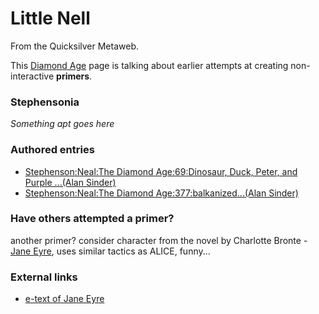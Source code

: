 
# Little Nell

From the Quicksilver Metaweb.

This [Diamond Age](/stephenson-neal-the-diamond-age-or-a-young-lady-s-illustrated-primer) page is talking about earlier attempts at creating non-interactive **primers**.

### Stephensonia


*Something apt goes here*

### Authored entries


* [Stephenson:Neal:The Diamond Age:69:Dinosaur, Duck, Peter, and Purple ...(Alan Sinder)](/stephenson-neal-the-diamond-age-69-dinosaur-duck-peter-and-purple-alan-sinder)
* [Stephenson:Neal:The Diamond Age:377:balkanized...(Alan Sinder)](/stephenson-neal-the-diamond-age-377-balkanized-alan-sinder)



### Have others attempted a primer?


 another primer? consider character
from the novel by Charlotte Bronte - [Jane Eyre](/http-en-wikipedia-org-wiki-jane-eyre), uses similar tactics as ALICE, funny...

### External links


* [e-text of Jane Eyre](/http-www-gutenberg-org-etext-1260)
